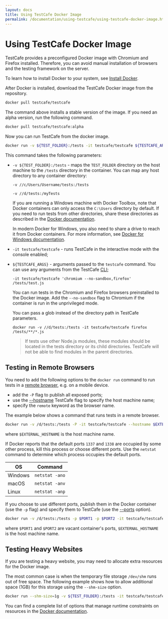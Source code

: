 ```yaml
---
layout: docs
title: Using TestCafe Docker Image
permalink: /documentation/using-testcafe/using-testcafe-docker-image.html
---
```

# Using TestCafe Docker Image

TestCafe provides a preconfigured Docker image with Chromium and Firefox installed.
Therefore, you can avoid manual installation of browsers and the testing framework on the server.

To learn how to install Docker to your system, see [Install Docker](https://docs.docker.com/engine/installation/).

After Docker is installed, download the TestCafe Docker image from the repository.

```sh
docker pull testcafe/testcafe
```

The command above installs a stable version of the image. If you need an alpha version, run the following command.

```sh
docker pull testcafe/testcafe:alpha
```

Now you can run TestCafe from the docker image.

```sh
docker run -v ${TEST_FOLDER}:/tests -it testcafe/testcafe ${TESTCAFE_ARGS}
```

This command takes the following parameters:

* `-v ${TEST_FOLDER}:/tests` - maps the `TEST_FOLDER` directory on the host machine to the `/tests` directory in the container. You can map any host directory to any container directory:

    `-v //c/Users/Username/tests:/tests`

    `-v //d/tests:/myTests`

    If you are running a Windows machine with Docker Toolbox, note that Docker containers can only access the `C:\Users` directory by default. If you need to run tests from other directories, share these directories as described in the [Docker documentation](https://docs.docker.com/toolbox/toolbox_install_windows/#optional-add-shared-directories).

    In modern Docker for Windows, you also need to share a drive to reach it from Docker containers. For more information, see [Docker for Windows documentation](https://docs.docker.com/docker-for-windows/#shared-drives).

* `-it testcafe/testcafe` - runs TestCafe in the interactive mode with the console enabled;
* `${TESTCAFE_ARGS}` - arguments passed to the `testcafe` command. You can use any arguments from the TestCafe [CLI](command-line-interface.md);

    `-it testcafe/testcafe 'chromium --no-sandbox,firefox' /tests/test.js`

    You can run tests in the Chromium and Firefox browsers preinstalled to the Docker image. Add the `--no-sandbox` flag to Chromium if the container is run in the unprivileged mode.

    You can pass a glob instead of the directory path in TestCafe parameters.

    `docker run -v //d/tests:/tests -it testcafe/testcafe firefox /tests/**/*.js`

    > If tests use other Node.js modules, these modules should be located in the tests directory or its child directories. TestCafe will not be able to find modules in the parent directories.

## Testing in Remote Browsers

You need to add the following options to the `docker run` command to run tests in a [remote browser](command-line-interface.md#remote-browsers), e.g. on a mobile device.

* add the `-P` flag to publish all exposed ports;
* use the [--hostname](command-line-interface.md#--hostname-name) TestCafe flag to specify the host machine name;
* specify the `remote` keyword as the browser name.

The example below shows a command that runs tests in a remote browser.

```sh
docker run -v /d/tests:/tests -P -it testcafe/testcafe --hostname $EXTERNAL_HOSTNAME remote /tests/test.js
```

where `$EXTERNAL_HOSTNAME` is the host machine name.

If Docker reports that the default ports `1337` and `1338` are occupied by some other process, kill this process or choose different ports. Use the `netstat` command to determine which process occupies the default ports.

OS      | Command
------- | ---------
Windows | `netstat -ano`
macOS   | `netstat -anv`
Linux   | `netstat -anp`

If you choose to use different ports, publish them in the Docker container (use the `-p` flag) and specify them to TestCafe (use the [--ports](command-line-interface.md#--ports-port1port2) option).

```sh
docker run -v /d/tests:/tests -p $PORT1 -p $PORT2 -it testcafe/testcafe --hostname $EXTERNAL_HOSTNAME --ports $PORT1,$PORT2 remote /tests/test.js
```

where `$PORT1` and `$PORT2` are vacant container's ports, `$EXTERNAL_HOSTNAME` is the host machine name.

## Testing Heavy Websites

If you are testing a heavy website, you may need to allocate extra resources for the Docker image.

The most common case is when the temporary file storage `/dev/shm` runs out of free space. The following example shows how to allow additional space (1GB) for this storage using the `--shm-size` option.

```sh
docker run --shm-size=1g -v ${TEST_FOLDER}:/tests -it testcafe/testcafe ${TESTCAFE_ARGS}
```

You can find a complete list of options that manage runtime constraints on resources in the [Docker documentation](https://docs.docker.com/engine/reference/run/#runtime-constraints-on-resources).
